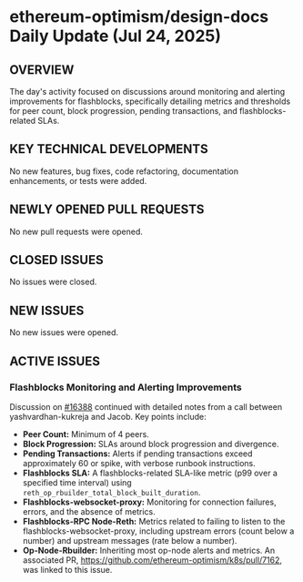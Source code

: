 # ethereum-optimism/design-docs Daily Update (Jul 24, 2025)

## OVERVIEW 
The day's activity focused on discussions around monitoring and alerting improvements for flashblocks, specifically detailing metrics and thresholds for peer count, block progression, pending transactions, and flashblocks-related SLAs.

## KEY TECHNICAL DEVELOPMENTS
No new features, bug fixes, code refactoring, documentation enhancements, or tests were added.

## NEWLY OPENED PULL REQUESTS
No new pull requests were opened.

## CLOSED ISSUES
No issues were closed.

## NEW ISSUES
No new issues were opened.

## ACTIVE ISSUES
### Flashblocks Monitoring and Alerting Improvements
Discussion on [#16388](https://github.com/ethereum-optimism/design-docs/issues/16388) continued with detailed notes from a call between yashvardhan-kukreja and Jacob. Key points include:
- **Peer Count:** Minimum of 4 peers.
- **Block Progression:** SLAs around block progression and divergence.
- **Pending Transactions:** Alerts if pending transactions exceed approximately 60 or spike, with verbose runbook instructions.
- **Flashblocks SLA:** A flashblocks-related SLA-like metric (p99 over a specified time interval) using `reth_op_rbuilder_total_block_built_duration`.
- **Flashblocks-websocket-proxy:** Monitoring for connection failures, errors, and the absence of metrics.
- **Flashblocks-RPC Node-Reth:** Metrics related to failing to listen to the flashblocks-websocket-proxy, including upstream errors (count below a number) and upstream messages (rate below a number).
- **Op-Node-Rbuilder:** Inheriting most op-node alerts and metrics.
An associated PR, https://github.com/ethereum-optimism/k8s/pull/7162, was linked to this issue.